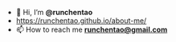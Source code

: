 - 👋 Hi, I’m **@runchentao**
- https://runchentao.github.io/about-me/
- 📫 How to reach me **runchentao@gmail.com**

<!---
runchentao/runchentao is a ✨ special ✨ repository because its `README.md` (this file) appears on your GitHub profile.
You can click the Preview link to take a look at your changes.
--->
